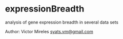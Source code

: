 # expressionBreadth
analysis of gene expression breadth in several data sets

Author:  Victor Mireles  syats.vm@gmail.com

